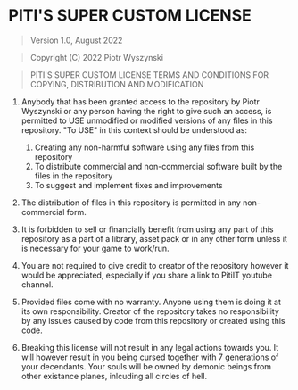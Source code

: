 # PITI'S SUPER CUSTOM LICENSE

> Version 1.0, August 2022

> Copyright (C) 2022 Piotr Wyszynski

> PITI'S SUPER CUSTOM LICENSE
> TERMS AND CONDITIONS FOR COPYING, DISTRIBUTION AND MODIFICATION

1. Anybody that has been granted access to the repository by Piotr Wyszynski
or any person having the right to give such an access, is permitted to USE
unmodified or modified versions of any files in this repository. "To USE"
in this context should be understood as:
   1. Creating any non-harmful software using any files from this repository
   2. To distribute commercial and non-commercial software built by the files in the repository
   3. To suggest and implement fixes and improvements

2. The distribution of files in this repository is permitted in any non-commercial form. 

3. It is forbidden to sell or financially benefit from using any part of this repository as a part 
of a library, asset pack or in any other form unless it is necessary for your game to work/run. 

3. You are not required to give credit to creator of the repository however it
would be appreciated, especially if you share a link to PitiIT youtube channel.

4. Provided files come with no warranty. Anyone using them is doing it at its own 
responsibility. Creator of the repository takes no responsibility by any issues caused
by code from this repository or created using this code. 

5. Breaking this license will not result in any legal actions towards you. It will however 
result in you being cursed together with 7 generations of your decendants. Your souls will be
owned by demonic beings from other existance planes, inlcuding all circles of hell. 
